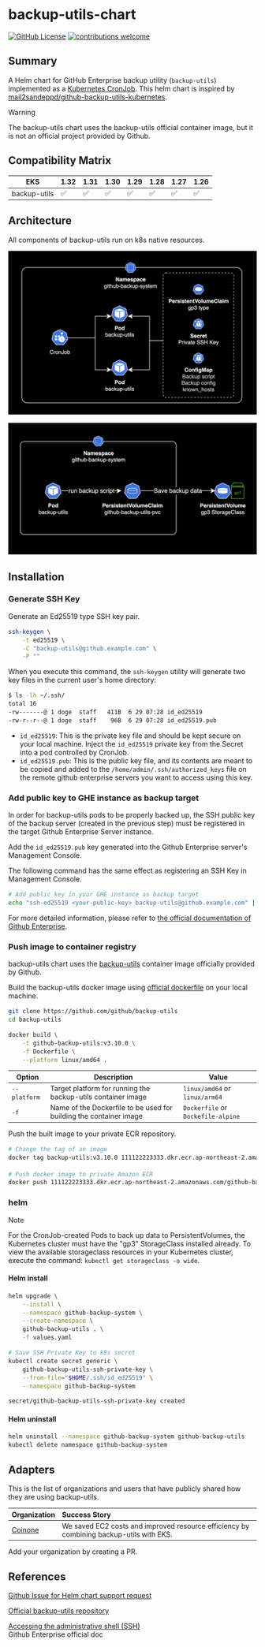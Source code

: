 
# backup-utils-chart

[![GitHub License](https://img.shields.io/badge/License-MIT-ff69b4.svg)](https://github.com/younsl/backup-utils-chart/blob/main/LICENSE)
[![contributions welcome](https://img.shields.io/badge/contributions-welcome-brightgreen.svg?style=flat)](https://github.com/younsl/backup-utils-chart/issues)

## Summary

A Helm chart for GitHub Enterprise backup utility (`backup-utils`) implemented as a [Kubernetes CronJob](https://kubernetes.io/docs/concepts/workloads/controllers/cron-jobs/). This helm chart is inspired by [mail2sandeppd/github-backup-utils-kubernetes](https://github.com/mail2sandeepd/github-backup-utils-kubernetes).

> [!WARNING]
> The backup-utils chart uses the backup-utils official container image, but it is not an official project provided by Github.

## Compatibility Matrix

| EKS          | 1.32 | 1.31 | 1.30 | 1.29 | 1.28 | 1.27 | 1.26 |
|--------------|------|------|------|------|------|------|------|
| backup-utils | ✅ | ✅ | ✅ | ✅ | ✅ | ✅ | ✅ |

## Architecture

All components of backup-utils run on k8s native resources.

![backup-utils architecture 1](./docs/1.png)

![backup-utils architecture 2](./docs/2.png)

## Installation

### Generate SSH Key

Generate an Ed25519 type SSH key pair.

```bash
ssh-keygen \
    -t ed25519 \
    -C "backup-utils@github.example.com" \
    -P ""
```

When you execute this command, the `ssh-keygen` utility will generate two key files in the current user's home directory:

```bash
$ ls -lh ~/.ssh/
total 16
-rw-------@ 1 doge  staff   411B  6 29 07:28 id_ed25519
-rw-r--r--@ 1 doge  staff    96B  6 29 07:28 id_ed25519.pub
```

- `id_ed25519`: This is the private key file and should be kept secure on your local machine. Inject the `id_ed25519` private key from the Secret into a pod controlled by CronJob.
- `id_ed25519.pub`: This is the public key file, and its contents are meant to be copied and added to the `/home/admin/.ssh/authorized_keys` file on the remote github enterprise servers you want to access using this key.

### Add public key to GHE instance as backup target

In order for backup-utils pods to be properly backed up, the SSH public key of the backup server (created in the previous step) must be registered in the target Github Enterprise Server instance.

Add the `id_ed25519.pub` key generated into the Github Enterprise server's Management Console.

The following command has the same effect as registering an SSH Key in Management Console.

```bash
# Add public key in your GHE instance as backup target
echo "ssh-ed25519 <your-public-key> backup-utils@github.example.com" | tee -a /home/admin/.ssh/authorized_keys
```

For more detailed information, please refer to [the official documentation of Github Enterprise](https://docs.github.com/en/enterprise-server/admin/administering-your-instance/accessing-the-administrative-shell-ssh).

### Push image to container registry

backup-utils chart uses the [backup-utils](https://github.com/github/backup-utils) container image officially provided by Github.

Build the backup-utils docker image using [official dockerfile](https://github.com/github/backup-utils/blob/v3.9.1/Dockerfile) on your local machine.

```bash
git clone https://github.com/github/backup-utils
cd backup-utils
```

```bash
docker build \
    -t github-backup-utils:v3.10.0 \
    -f Dockerfile \
    --platform linux/amd64 .
```

| Option       | Description | Value |
|--------------|-------------|-------|
| `--platform` | Target platform for running the backup-utils container image | `linux/amd64` or `linux/arm64` |
| `-f` | Name of the Dockerfile to be used for building the container image | `Dockerfile` or `Dockefile-alpine` |

Push the built image to your private ECR repository.

```bash
# Change the tag of an image
docker tag backup-utils:v3.10.0 111122223333.dkr.ecr.ap-northeast-2.amazonaws.com/github-backup-utils:v3.10.0

# Push docker image to private Amazon ECR
docker push 111122223333.dkr.ecr.ap-northeast-2.amazonaws.com/github-backup-utils:v3.10.0
```

### helm

> [!NOTE]  
> For the CronJob-created Pods to back up data to PersistentVolumes, the Kubernetes cluster must have the "gp3" StorageClass installed already. To view the available storageclass resources in your Kubernetes cluster, execute the command: `kubectl get storageclass -o wide`.

#### Helm install

```bash
helm upgrade \
    --install \
    --namespace github-backup-system \
    --create-namespace \
    github-backup-utils . \
    -f values.yaml
```

```bash
# Save SSH Private Key to k8s secret
kubectl create secret generic \
    github-backup-utils-ssh-private-key \
    --from-file="$HOME/.ssh/id_ed25519" \
    --namespace github-backup-system
```

```bash
secret/github-backup-utils-ssh-private-key created
```

#### Helm uninstall

```bash
helm uninstall --namespace github-backup-system github-backup-utils
kubectl delete namespace github-backup-system
```

## Adapters

This is the list of organizations and users that have publicly shared how they are using backup-utils.

| Organization                     | Success Story                                 |
|:---------------------------------|:----------------------------------------------|
| [Coinone](https://coinone.co.kr) | We saved EC2 costs and improved resource efficiency by combining backup-utils with EKS. |

Add your organization by creating a PR.

## References

[Github Issue for Helm chart support request](https://github.com/github/backup-utils/issues/1067)

[Official backup-utils repository](https://github.com/github/backup-utils)

[Accessing the administrative shell (SSH)](https://docs.github.com/en/enterprise-server@3.9/admin/administering-your-instance/accessing-the-administrative-shell-ssh)  
Github Enterprise official doc
